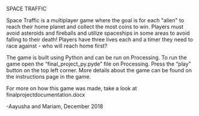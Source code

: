 SPACE TRAFFIC

Space Traffic is a multiplayer game where the goal is for each "alien" to reach their home planet and collect the most coins to win. Players must avoid asteroids and fireballs and utilize spaceships in some areas to avoid falling to their death! Players have three lives each and a timer they need to race against - who will reach home first?

The game is built using Python and can be run on Processing. To run the game open the “final_project_py.pyde” file on Processing. Press the “play” button on the top left corner. More details about the game can be found on the instructions page in the game.

For more on how this game was made, take a look at finalprojectdocumentation.docx

-Aayusha and Mariam, December 2018
